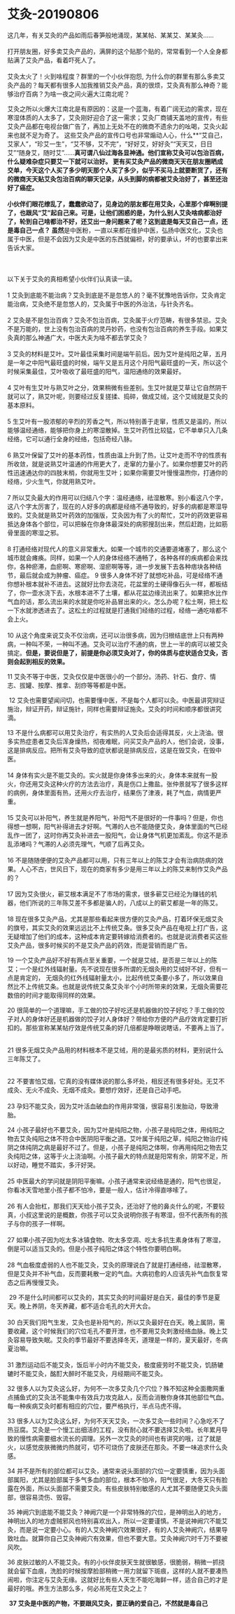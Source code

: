 # 艾灸-20190806

这几年，有关艾灸的产品如雨后春笋般地涌现，某某帖、某某艾、某某灸……<br />
<br />打开朋友圈，好多卖艾灸产品的，满屏的这个贴那个贴的，常常看到一个人全身都贴满了艾灸产品，看着吓死人了。<br />
<br />艾灸太火了！火到啥程度？群里的一个小伙伴抱怨, 为什么你的群里有那么多卖艾灸产品的？每天都有很多人加我推销艾灸产品，真的很烦，艾灸真有那么神奇？能够治疗百病？为啥一夜之间火遍大江南北呢？

艾灸之所以火爆大江南北是有原因的：这是一个蓝海，有着广阔无边的需求，现在寒湿体质的人太多了，艾灸刚好迎合了这一需求；艾灸厂商铺天盖地的宣传，有些艾灸产品都在电视台做广告了，再加上无处不在的微商不遗余力的吆喝，艾灸火起来也就不足为奇了。 这些艾灸产品的宣传口号也非常煽动人心，什么**“艾自己，艾家人”，“珍艾一生”，“艾不够，艾不完”，“好好艾，好好灸”“天天艾，日日艾”“随身艾，随时艾”……**真可谓八仙过海各显神通。他们宣称艾灸可以包治百病，什么疑难杂症只要艾一下就可以治好。 更有买艾灸产品的微商天天在朋友圈晒成交单，今天这个人买了多少明天那个人买了多少，似乎不买马上就要断货了，还有的微商天天贴艾灸包治百病的聊天记录，从头到脚的病都被艾灸治好了，甚至还治好了癌症。<br />
<br />小伙伴们眼花缭乱了，蠢蠢欲动了，见身边的朋友都在用艾灸，心里那个痒啊别提了，也跟风“艾”起自己来。可是，让他们困惑的是，为什么别人艾灸啥病都治好了，轮到自己啥都治不好，还艾出一身问题来了呢？这到底是每天艾自己一点，还是毒自己一点？ 虽然**是中医粉，一直以来都在维护中医，弘扬中医文化，艾灸也属于中医，但是不会因为艾灸是中医的东西就偏袒，好的要承认，坏的也要拿出来告诉大家。**<br />**<br />
<br />
<br />以下关于艾灸的真相希望小伙伴们认真读一读。<br />
<br />1 艾灸到底能不能治病？艾灸到底是不是忽悠人的？毫不犹豫地告诉你，艾灸肯定能治病，艾灸绝不是忽悠人的，艾灸属于中医的外治法，与针灸齐名。<br />
<br />2 艾灸是不是包治百病？艾灸不包治百病，艾灸属于火疗范畴，有很多禁忌。艾灸不是万能的，世上没有包治百病的灵丹妙药，也没有包治百病的养生手段。如果艾灸真的那么神通广大，中医大夫为啥不都去学艾灸？<br />
<br />3 艾灸的材料是艾叶。艾叶最佳采集时间是端午前后。因为艾叶是纯阳之草，五月是一年之中阳气最旺盛的时候，端午又是五月这个月阳气最旺盛的一天，所以这个时候采集最佳，艾叶吸收了最旺盛的阳气，温阳通络的效果最好。<br />
<br />4 艾叶有生艾叶与熟艾叶之分，效果稍微有些差别。生艾叶就是艾草让它自然阴干就可以了，熟艾叶呢，则要经过反复搓揉、捣碎，做成艾绒，这个艾绒就是艾灸的基本原料。<br />
<br />5 生艾叶有一股浓郁的辛烈的芳香之气，所以特别善于走窜，性质又是温的，所以能够温经通络，能够把你身上的寒湿散掉。生艾叶药性比较猛，它不单单只入几条经络，它可以通行全身的经络，包括奇经八脉。<br />
<br />6 熟艾叶保留了艾叶的基本药性，性质由温上升到了热，让艾叶走而不守的性质有所收敛，就是说熟艾叶温通的作用更大了，走窜的力量小了。如果你想要艾叶的药性迅速通达你的四肢末梢，你就用生艾叶；如果你需要艾叶慢慢温煦你，打通你的经络，少火生气，你就用熟艾叶。<br />
<br />7 所以艾灸最大的作用可以归结八个字：温经通络，祛湿散寒。别小看这八个字，这八个字太厉害了，现在的人好多的病都是经络不通导致的，好多的病都是寒湿导致的。艾灸就是熟艾叶药效的加强版，艾灸因为有了火的帮忙，艾叶的药效更容易抵达身体各个部位，可以把躲在你身体最深处的病邪搜刮出来，然后赶跑，比如筋骨里面的寒湿之邪。<br />
<br />8 打通经络对现代人的意义非常重大。如果一个城市的交通要道堵塞了，那么这个城市就会瘫痪。同样，如果一个人的身体经络不通畅了，各种各样的疾病都会来找你，各种瘀滞，血瘀啊、寒瘀啊、湿瘀啊等等，进一步发展下去各种痞块各种结节，最后就会成为肿瘤、癌症。 9 很多人身体不好了就想吃补品，可是经络不通你想补根本就补不进去。这就好比你去浇花，花盆里的土硬得像石头一样，都板结了，你一壶水浇下去，水根本进不了土壤，都从花盆边缘流出来了。如果把水比作气血的话，那么流出来的水就是你吃补品冒出来的火。怎么办呢？松土啊，把土松一下水就渗透进去了。这松土的过程就是打通我们经络的过程，经络一通吃啥都不会上火。<br />
<br />10 从这个角度来说艾灸不仅治病，还可以治很多病，因为归根结底世上只有两种病，一种叫不荣，一种叫不通。艾灸可以治疗不通的病，世上一半的病可以被艾灸搞定。**但是，要说但是了，前提是你必须艾灸对了，你的体质与症状适合艾灸，否则会起到相反的效果。** 

11 艾灸不等于中医，艾灸仅仅是中医很小的一个部分。汤药、针石、食疗、情志、拔罐、按摩、推拿、刮痧等等都是中医。

 12 艾灸也需要望闻问切，也需要懂中医，不是每个人都可以灸。中医最讲究辩证施治，辩证开药，辩证施针，同样也需要辩证施灸。艾灸的时间和顺序都很讲究滴。 

13 不是什么病都可以用艾灸治疗，有实热的人艾灸后会适得其反，火上浇油。很多实热症患者艾灸后浑身燥热，彻夜难眠，问买艾灸产品的人，他们会说，没事，这是排病反应。把所有艾灸导致的症状都说是排病反应，这是在毁艾灸，在毁中医。<br />
<br />14 身体有实火是不能艾灸的。实火就是你身体多出来的火，身体本来就有一股火，你还用艾灸这种火疗的方法去治疗，真是伤口上撒盐。张仲景就写了很多这样的病例，身体里面有热，还用火疗去治疗，结果伤了津液，耗了气血，病情更严重。<br />
<br />15 艾灸可以补阳气，养生就是养阳气，补阳气不是很好的一件事吗？但是，你也得想一想啊，阳气补得进去才好啊。气滞的人也不能随便艾灸，身体里面的气已经乱作一团了，这时你再艾灸补进去一股阳气，会让身体气机更加紊乱。你这不是添乱添堵吗？气滞的人必须先理气，气顺了后再艾灸。<br />
<br />16 不是随随便便的艾灸产品都可以用，只有三年以上的陈艾才会有治病防病的效果。人心不古，世风日下，现在的商家有多少是用三年以上的陈艾来制作艾灸产品的？<br />
<br />17 因为艾灸很火，蕲艾根本满足不了市场的需求，很多蕲艾已经沦为赚钱的机器，他们所说的三年陈艾差不多都是骗人的，八成以上的蕲艾都是一年的陈艾。<br />
<br />18 现在很多艾灸产品，尤其是那些看起来很方便的艾灸产品，打着环保无烟艾灸的旗号，其实艾灸的效果远远比不上传统艾条。很多艾灸产品在电视上打广告，这无疑增加了他们的成本，这种成本肯定要转嫁给消费者的。也就是说消费者买这些艾灸产品，很多时候买的不是艾灸产品的药效，而是营销而是广告。

19 一个艾灸产品好不好有两点至关重要，一个就是艾绒，是否是三年以上的陈艾；一个是红外线辐射量。先不说现在很多所谓的无烟灸用的艾绒好不好，但有一点是肯定的， 无烟灸的红外线辐射量太小，比起传统艾条要小多了，所以效果自然比不上传统艾条。也就是说传统艾条艾灸半个小时所带来的效果，无烟灸需要花数倍的时间才能取得同样的效果。

20 很简单的一个道理嘛，手工做的饺子好吃还是机器做的饺子好吃？手工做的饺子对人的身体好还是机器做的饺子对人身体好？带给你方便的产品疗效肯定要打折扣的。那些宣称某某帖疗效是传统艾条的好几倍都是睁眼说瞎话，不要再上当了。<br />

<br />21 很多无烟艾灸产品用的材料根本不是艾绒，用的是最劣质的材料，更别说什么三年陈艾了。<br />

<br />22 不要害怕艾烟，它真的没有媒体说的那么多坏处，相反还有很多好处。无艾不成灸、无火不成灸、无烟不成灸。要想疗效好，还是自己动手吧。<br />
<br />23 孕妇不能艾灸，因为艾叶活血破血的作用非常强，很容易引发胎动，导致滑胎。

24 小孩子最好也不要艾灸，因为艾叶是纯阳之物，小孩子是纯阳之体，用纯阳之物去艾灸纯阳之体不符合中医阴阳平衡之道。艾叶属于纯阳之草，纯阳之物治疗纯阴之体纯阴之病是最好不过了。但是，小孩子是纯阳之体啊，你再用纯阳之物去艾灸纯阳之体，这等于火上浇油啊。小孩子最大的特点就是阳常有余，阴常不足，所以好动，睡觉不踏实，多汗好哭。<br />
<br />25 中医最大的学问就是阴阳平衡嘛。小孩子通常来说经络是通的，阳气也很足，你看冰天雪地里小孩子都不怕冷，要是一般人，估计冷得直哆嗦了。<br />
<br />26 有人会抬杠，那我们天天给小孩子艾灸，还治好了他的鼻炎什么的呢，不要较真，小叔这里说的是概数，你孩子可以艾灸说明你孩子有寒湿，但不代表所有的孩子与你的孩子一样啊。<br />
<br />27 如果小孩子因为吃太多冰镇食物、吹太多空凋、吃太多抗生素身体有了寒湿，倒是可以适当艾灸的。但是小孩子纯阳之体这个特性你要明白啊。<br />
<br />28 气血极度虚弱的人也不能艾灸，艾灸的原理说白了就是打通经络，祛湿散寒，但是艾灸并不补气血，反而要耗散一定的气血。大病初愈的人应该先补气血恢复常态之后再慢慢艾灸。<br />


 29 不是什么时间都可以艾灸的，其实艾灸的时间最好是白天，最佳的季节是夏天。晚上养阴，冬天养藏，都不适合毛孔的大开大合。<br />
<br />30 白天我们阳气生发，艾灸也是补阳气的，所以艾灸最好在白天。晚上属阴，需要收藏，这个时候我们的穴位毛孔不要开泄，也不要用艾灸刺激经络血脉。晚上艾灸容易导致失眠。艾灸的季节最好不要选择冬天，道理是一样的，夏天最好，冬病夏治嘛。<br />
<br />31 激烈运动后不能艾灸，饭后半小时内不能艾灸，极度疲劳时不能艾灸，饥肠辘辘时不能艾灸，酩酊大醉时不能艾灸，月经期间不能艾灸。

32 很多人以为艾灸这么好，为何不一次多艾灸几个穴位？殊不知这种全面撒网重点捕鱼式的艾灸法不能集中有效兵力攻克敌人，反而会消散你身体其他部位气血。每一种疾病艾灸时都有相应的穴位，要严格执行，半点马虎不得。

33 很多人以为艾灸这么好，为何不天天艾灸，一次多艾灸一些时间？心急吃不了热豆腐。艾灸是一个慢工出细活的工程，没有耐心就不要选择艾灸啦。长年累月导致的慢性病需要细水流长的调理。另外一次艾灸的时间也有讲究的哦，过了就是火，以感觉皮肤微微灼热就可，切不可烧伤了皮肤还在那灸。不要一味追求什么灸感。

34 并不是所有的部位都可以艾灸，通常来说头面部的穴位一定要慎重，因为头面部属阳，尤其是脸部属于多气多血的部位，根本不怕冷，阳气很足，大冬天只有脸露在外面，所以头面部不需要艾灸。有些皮肤特别敏感的人尤其不要随便艾灸头面部，很容易烫伤、毁容。<br />

35 神阙穴到底能不能艾灸？神阙穴是一个非常特殊的穴位，是神明出入的地方，神明出入的地方虚贼邪风也特别喜欢出入，所以一定要谨慎。不是说神阙穴不能艾灸，而是说一定要小心。有的人艾灸神阙穴效果很好，有的人艾灸神阙穴，结果导致吐血。就算你自己艾灸神阙穴有效果，但也不要大意。艾灸神阙穴时千万不要被风吹。<br />

36 皮肤过敏的人不能艾灸。有的小伙伴皮肤天生就很敏感，很脆弱，稍微一抓挠就会留下血痕，洗脸的时候按摩脸部稍微一用力就留下斑痕，这样的人就不要凑热闹啦，你注定与艾灸无缘。这就好比有些人天生不能吃海鲜一样，适合自己的才是最好的哦。养生方法那么多，何必吊死在艾灸之上？


 **37 艾灸是中医的产物，不要跟风艾灸，要正确的爱自己，不然就是毒自己**

